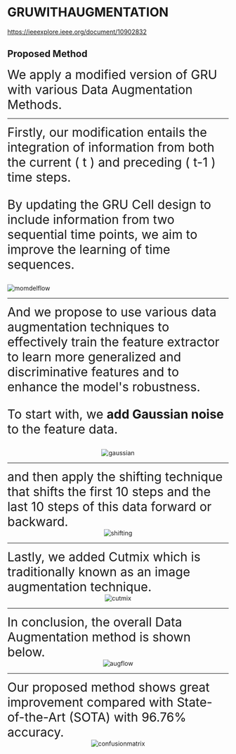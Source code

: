 # GRUWITHAUGMENTATION

https://ieeexplore.ieee.org/document/10902832

## Proposed Method
<div style="font-size: 2em;">
We apply a modified version of GRU with various Data Augmentation Methods.
 </div> 
 
---

<div style="font-size: 2em;">
  Firstly, our modification entails the integration of information from both the current ( t ) and preceding ( t-1 ) time steps. 
  
  By updating the GRU Cell design to include information from two sequential time points, we aim to improve the learning of time sequences.  
  
</div>
  <img src="https://github.com/harikang/GRUWITHAUGMENTATION/assets/138555992/7e406e26-b0d5-4f66-9d71-0ab9e0b88eb5" alt  = "momdelflow">
  </div>

---

<div style="font-size: 2em;">
  And we propose to use various data augmentation techniques to effectively train the feature extractor to learn more generalized and discriminative features and to enhance the model's robustness.

  To start with, we **add Gaussian noise** to the feature data.
  
</div>

<div style="text-align:center;">
  <img src="https://github.com/harikang/GRUWITHAUGMENTATION/assets/138555992/75d2ebf3-aa45-4332-93af-5ebce2a7df93" alt="gaussian">
</div>

---

<div style="font-size: 2em;">
  and then apply the shifting technique that shifts the first 10 steps and the last 10 steps of this data forward or backward.
  
</div>

<div style="text-align:center;">
  <img src="https://github.com/harikang/GRUWITHAUGMENTATION/assets/138555992/c7788a67-71aa-4460-8b46-e24703fb6cc9" alt="shifting">
</div>

---

<div style="font-size: 2em;">
  Lastly, we added Cutmix which is traditionally known as an image augmentation technique.
  
</div>

<div style="text-align:center;">
  <img src="https://github.com/harikang/GRUWITHAUGMENTATION/assets/138555992/ecc190fe-62b7-4ad8-aea3-3ea8c9297c11" alt="cutmix">
</div>

---

<div style="font-size: 2em;">
  In conclusion, the overall Data Augmentation method is shown below.
  
</div>

<div style="text-align:center;">
  <img src="https://github.com/harikang/GRUWITHAUGMENTATION/assets/138555992/652ba656-a7f2-4fea-86fd-583c39e9bae7" alt="augflow">
</div>

---

<div style="font-size: 2em;">
  Our proposed method shows great improvement compared with State-of-the-Art (SOTA) with 96.76% accuracy.  
</div>

<div style="text-align:center;">
  <img src="https://github.com/harikang/GRUWITHAUGMENTATION/assets/138555992/6af44e2d-f7b2-4817-bd31-6ef9ab4b2bbb" alt="confusionmatrix">
</div>
